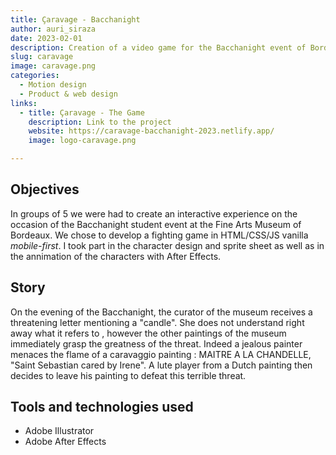 ```yaml
---
title: Çaravage - Bacchanight
author: auri_siraza
date: 2023-02-01
description: Creation of a video game for the Bacchanight event of Bordeaux.
slug: caravage
image: caravage.png
categories:
  - Motion design
  - Product & web design
links:
  - title: Çaravage - The Game
    description: Link to the project
    website: https://caravage-bacchanight-2023.netlify.app/
    image: logo-caravage.png

---
```


## Objectives

In groups of 5 we were had to create an interactive experience on the occasion of the Bacchanight student event at the Fine Arts Museum of Bordeaux. We chose to develop a fighting game in HTML/CSS/JS vanilla *mobile-first*. I took part in the character design and sprite sheet as well as in the annimation of the characters with After Effects.

## Story

On the evening of the Bacchanight, the curator of the museum receives a threatening letter mentioning a "candle". She does not understand right away what it refers to , however the other paintings of the museum immediately grasp the greatness of the threat. Indeed a jealous painter menaces the flame of a caravaggio painting : MAITRE A LA CHANDELLE, "Saint Sebastian cared by Irene". A lute player from a Dutch painting then decides to leave his painting to defeat this terrible threat.

## Tools and technologies used

* Adobe Illustrator
* Adobe After Effects